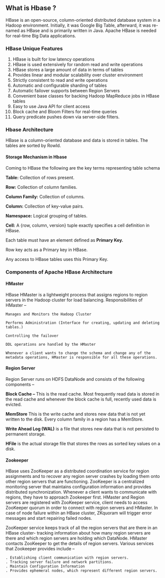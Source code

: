 ## What is Hbase ?

HBase is an open-source, column-oriented distributed database system in a Hadoop environment. Initially, it was Google Big Table, afterward, it was re-named as HBase and is primarily written in Java.  Apache HBase is needed for real-time Big Data applications.

### HBase Unique Features

1. HBase is built for low latency operations
2. HBase is used extensively for random read and write operations
3. HBase stores a large amount of data in terms of tables
4. Provides linear and modular scalability over cluster environment
5. Strictly consistent to read and write operations
6. Automatic and configurable sharding of tables
7. Automatic failover supports between Region Servers
8. Convenient base classes for backing Hadoop MapReduce jobs in HBase tables
9. Easy to use Java API for client access
10. Block cache and Bloom Filters for real-time queries
11. Query predicate pushes down via server-side filters.

### Hbase Architecture

HBase is a column-oriented database and data is stored in tables. The tables are sorted by RowId.

#### Storage Mechanism in Hbase

Coming to HBase the following are the key terms representing table schema

**Table:** Collection of rows present.

**Row:** Collection of column families.

**Column Family:** Collection of columns.

**Column:** Collection of key-value pairs.

**Namespace:** Logical grouping of tables.

**Cell:** A {row, column, version} tuple exactly specifies a cell definition in HBase.

Each table must have an element defined as **Primary Key.**

Row key acts as a Primary key in HBase.

Any access to HBase tables uses this Primary Key.

### Components of Apache HBase Architecture

#### HMaster

  HBase HMaster is a lightweight process that assigns regions to region servers in the Hadoop cluster for load balancing.     Responsibilities of HMaster –

    Manages and Monitors the Hadoop Cluster

    Performs Administration (Interface for creating, updating and deleting tables.)

    Controlling the failover

    DDL operations are handled by the HMaster

    Whenever a client wants to change the schema and change any of the metadata operations, HMaster is responsible for all these operations.

#### Region Server 

  Region Server runs on HDFS DataNode and consists of the following components –

  **Block Cache –** This is the read cache. Most frequently read data is stored in the read cache and whenever the block cache is full, recently used data is evicted.

  **MemStore** This is the write cache and stores new data that is not yet written to the disk. Every column family in a region has a MemStore.

  **Write Ahead Log (WAL)** is a file that stores new data that is not persisted to permanent storage.
  
  **HFile** is the actual storage file that stores the rows as sorted key values on a disk.

#### Zookeeper

  HBase uses ZooKeeper as a distributed coordination service for region assignments and to recover any region server crashes by loading them onto other region servers that are functioning. ZooKeeper is a centralized monitoring server that maintains configuration information and provides distributed synchronization. Whenever a client wants to communicate with regions, they have to approach Zookeeper first. HMaster and Region servers are registered with ZooKeeper service, client needs to access ZooKeeper quorum in order to connect with region servers and HMaster. In case of node failure within an HBase cluster, ZKquoram will trigger error messages and start repairing failed nodes.

  ZooKeeper service keeps track of all the region servers that are there in an HBase cluster- tracking information about how many region servers are there and which region servers are holding which DataNode. HMaster contacts ZooKeeper to get the details of region servers. Various services that Zookeeper provides include –

    . Establishing client communication with region servers.
    . Tracking server failure and network partitions.
    . Maintain Configuration Information
    . Provides ephemeral nodes, which represent different region servers.


